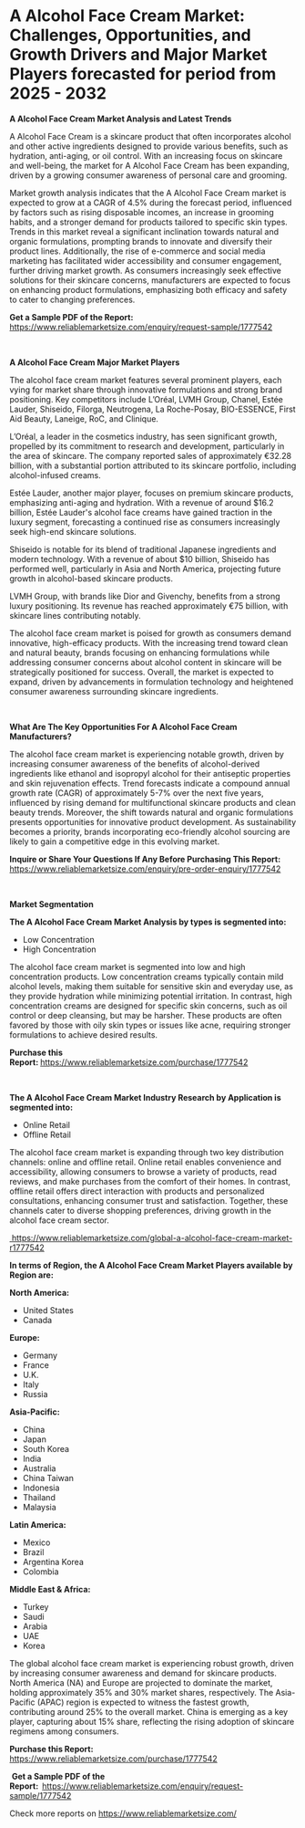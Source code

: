 <p><h1>A Alcohol Face Cream Market: Challenges, Opportunities, and Growth Drivers and Major Market Players forecasted for period from 2025 - 2032</h1></p><p><strong>A Alcohol Face Cream Market Analysis and Latest Trends</strong></p>
<p><p>A Alcohol Face Cream is a skincare product that often incorporates alcohol and other active ingredients designed to provide various benefits, such as hydration, anti-aging, or oil control. With an increasing focus on skincare and well-being, the market for A Alcohol Face Cream has been expanding, driven by a growing consumer awareness of personal care and grooming.</p><p>Market growth analysis indicates that the A Alcohol Face Cream market is expected to grow at a CAGR of 4.5% during the forecast period, influenced by factors such as rising disposable incomes, an increase in grooming habits, and a stronger demand for products tailored to specific skin types. Trends in this market reveal a significant inclination towards natural and organic formulations, prompting brands to innovate and diversify their product lines. Additionally, the rise of e-commerce and social media marketing has facilitated wider accessibility and consumer engagement, further driving market growth. As consumers increasingly seek effective solutions for their skincare concerns, manufacturers are expected to focus on enhancing product formulations, emphasizing both efficacy and safety to cater to changing preferences.</p></p>
<p><strong>Get a Sample PDF of the Report:&nbsp;</strong> <a href="https://www.reliablemarketsize.com/enquiry/request-sample/1777542?utm_campaign=1789&utm_medium=2&utm_source=Github&utm_content=ia&utm_term=09022025&utm_id=a-alcohol-face-cream">https://www.reliablemarketsize.com/enquiry/request-sample/1777542</a></p>
<p>&nbsp;</p>
<p><strong>A Alcohol Face Cream Major Market Players</strong></p>
<p><p>The alcohol face cream market features several prominent players, each vying for market share through innovative formulations and strong brand positioning. Key competitors include L’Oréal, LVMH Group, Chanel, Estée Lauder, Shiseido, Filorga, Neutrogena, La Roche-Posay, BIO-ESSENCE, First Aid Beauty, Laneige, RoC, and Clinique.</p><p>L’Oréal, a leader in the cosmetics industry, has seen significant growth, propelled by its commitment to research and development, particularly in the area of skincare. The company reported sales of approximately €32.28 billion, with a substantial portion attributed to its skincare portfolio, including alcohol-infused creams.</p><p>Estée Lauder, another major player, focuses on premium skincare products, emphasizing anti-aging and hydration. With a revenue of around $16.2 billion, Estée Lauder's alcohol face creams have gained traction in the luxury segment, forecasting a continued rise as consumers increasingly seek high-end skincare solutions.</p><p>Shiseido is notable for its blend of traditional Japanese ingredients and modern technology. With a revenue of about $10 billion, Shiseido has performed well, particularly in Asia and North America, projecting future growth in alcohol-based skincare products.</p><p>LVMH Group, with brands like Dior and Givenchy, benefits from a strong luxury positioning. Its revenue has reached approximately €75 billion, with skincare lines contributing notably.</p><p>The alcohol face cream market is poised for growth as consumers demand innovative, high-efficacy products. With the increasing trend toward clean and natural beauty, brands focusing on enhancing formulations while addressing consumer concerns about alcohol content in skincare will be strategically positioned for success. Overall, the market is expected to expand, driven by advancements in formulation technology and heightened consumer awareness surrounding skincare ingredients.</p></p>
<p>&nbsp;</p>
<p><strong>What Are The Key Opportunities For A Alcohol Face Cream Manufacturers?</strong></p>
<p><p>The alcohol face cream market is experiencing notable growth, driven by increasing consumer awareness of the benefits of alcohol-derived ingredients like ethanol and isopropyl alcohol for their antiseptic properties and skin rejuvenation effects. Trend forecasts indicate a compound annual growth rate (CAGR) of approximately 5-7% over the next five years, influenced by rising demand for multifunctional skincare products and clean beauty trends. Moreover, the shift towards natural and organic formulations presents opportunities for innovative product development. As sustainability becomes a priority, brands incorporating eco-friendly alcohol sourcing are likely to gain a competitive edge in this evolving market.</p></p>
<p><strong>Inquire or Share Your Questions If Any Before Purchasing This Report:</strong> <a href="https://www.reliablemarketsize.com/enquiry/pre-order-enquiry/1777542?utm_campaign=1789&utm_medium=2&utm_source=Github&utm_content=ia&utm_term=09022025&utm_id=a-alcohol-face-cream">https://www.reliablemarketsize.com/enquiry/pre-order-enquiry/1777542</a></p>
<p>&nbsp;</p>
<p><strong>Market Segmentation</strong></p>
<p><strong>The A Alcohol Face Cream Market Analysis by types is segmented into:</strong></p>
<p><ul><li>Low Concentration</li><li>High Concentration</li></ul></p>
<p><p>The alcohol face cream market is segmented into low and high concentration products. Low concentration creams typically contain mild alcohol levels, making them suitable for sensitive skin and everyday use, as they provide hydration while minimizing potential irritation. In contrast, high concentration creams are designed for specific skin concerns, such as oil control or deep cleansing, but may be harsher. These products are often favored by those with oily skin types or issues like acne, requiring stronger formulations to achieve desired results.</p></p>
<p><strong>Purchase this Report:&nbsp;</strong><a href="https://www.reliablemarketsize.com/purchase/1777542?utm_campaign=1789&utm_medium=2&utm_source=Github&utm_content=ia&utm_term=09022025&utm_id=a-alcohol-face-cream">https://www.reliablemarketsize.com/purchase/1777542</a></p>
<p>&nbsp;</p>
<p><strong>The A Alcohol Face Cream Market Industry Research by Application is segmented into:</strong></p>
<p><ul><li>Online Retail</li><li>Offline Retail</li></ul></p>
<p><p>The alcohol face cream market is expanding through two key distribution channels: online and offline retail. Online retail enables convenience and accessibility, allowing consumers to browse a variety of products, read reviews, and make purchases from the comfort of their homes. In contrast, offline retail offers direct interaction with products and personalized consultations, enhancing consumer trust and satisfaction. Together, these channels cater to diverse shopping preferences, driving growth in the alcohol face cream sector.</p></p>
<p><a href="https://www.reliablemarketsize.com/global-a-alcohol-face-cream-market-r1777542?utm_campaign=1789&utm_medium=2&utm_source=Github&utm_content=ia&utm_term=09022025&utm_id=a-alcohol-face-cream">&nbsp;https://www.reliablemarketsize.com/global-a-alcohol-face-cream-market-r1777542</a></p>
<p><strong>In terms of Region, the A Alcohol Face Cream Market Players available by Region are:</strong></p>
<p>
    <p> <strong> North America: </strong>
        <ul>
            <li>United States</li>
            <li>Canada</li>
        </ul>
        </p> 
    <p> <strong> Europe: </strong>
        <ul>
            <li>Germany</li>
            <li>France</li>
            <li>U.K.</li>
            <li>Italy</li>
            <li>Russia</li>
        </ul>
        </p> 
    <p> <strong> Asia-Pacific: </strong>
        <ul>
            <li>China</li>
            <li>Japan</li>
            <li>South Korea</li>
            <li>India</li>
            <li>Australia</li>
            <li>China Taiwan</li>
            <li>Indonesia</li>
            <li>Thailand</li>
            <li>Malaysia</li>
        </ul>
        </p> 
    <p> <strong> Latin America: </strong>
        <ul>
            <li>Mexico</li>
            <li>Brazil</li>
            <li>Argentina Korea</li>
            <li>Colombia</li>
        </ul>
        </p> 
    <p> <strong> Middle East & Africa: </strong>
        <ul>
            <li>Turkey</li>
            <li>Saudi</li>
            <li>Arabia</li>
            <li>UAE</li>
            <li>Korea</li>
        </ul>
    </p>
    </p>
<p><p>The global alcohol face cream market is experiencing robust growth, driven by increasing consumer awareness and demand for skincare products. North America (NA) and Europe are projected to dominate the market, holding approximately 35% and 30% market shares, respectively. The Asia-Pacific (APAC) region is expected to witness the fastest growth, contributing around 25% to the overall market. China is emerging as a key player, capturing about 15% share, reflecting the rising adoption of skincare regimens among consumers.</p></p>
<p><strong>Purchase this Report: </strong><a href="https://www.reliablemarketsize.com/purchase/1777542?utm_campaign=1789&utm_medium=2&utm_source=Github&utm_content=ia&utm_term=09022025&utm_id=a-alcohol-face-cream">https://www.reliablemarketsize.com/purchase/1777542</a></p>
<p>&nbsp;<strong>Get a Sample PDF of the Report:&nbsp;&nbsp;</strong><a href="https://www.reliablemarketsize.com/enquiry/request-sample/1777542?utm_campaign=1789&utm_medium=2&utm_source=Github&utm_content=ia&utm_term=09022025&utm_id=a-alcohol-face-cream">https://www.reliablemarketsize.com/enquiry/request-sample/1777542</a></p>
<p><strong></strong></p>
<p>Check more reports on <a href="https://www.reliablemarketsize.com/?utm_campaign=1789&utm_medium=2&utm_source=Github&utm_content=ia&utm_term=09022025&utm_id=a-alcohol-face-cream">https://www.reliablemarketsize.com/</a></p>